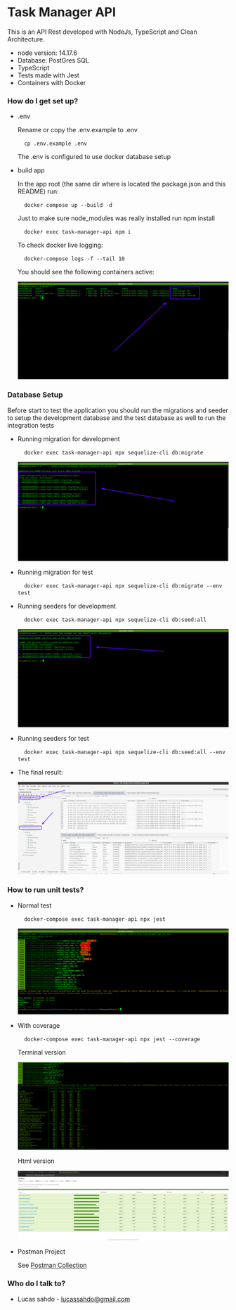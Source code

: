 # Task Manager API #

This is an API Rest developed with NodeJs, TypeScript and Clean Architecture.

* node version: 14.17.6
* Database: PostGres SQL
* TypeScript
* Tests made with Jest
* Containers with Docker

### How do I get set up? ###

* .env
  
  Rename or copy the .env.example to .env

        cp .env.example .env

  The .env is configured to use docker database setup

* build app

    In the app root (the same dir where is located the package.json and this README) run:

        docker compose up --build -d

    Just to make sure node_modules was really installed run npm install

        docker exec task-manager-api npm i

    To check docker live logging:

        docker-compose logs -f --tail 10
    
    You should see the following containers active:

    ![alt text](./docs/dockerps.png)


### Database Setup ###

Before start to test the application you should run the migrations and seeder to setup the development database and the test database as well to run the integration tests

* Running migration for development 
        
        docker exec task-manager-api npx sequelize-cli db:migrate

    ![alt text](./docs/migration.png)

* Running migration for test

        docker exec task-manager-api npx sequelize-cli db:migrate --env test

* Running seeders for development 
        
        docker exec task-manager-api npx sequelize-cli db:seed:all

    ![alt text](./docs/seed.png)

* Running seeders for test

        docker exec task-manager-api npx sequelize-cli db:seed:all --env test

* The final result:
  
    ![alt text](./docs/database.png)

### How to run unit tests? ###

* Normal test  
        
        docker-compose exec task-manager-api npx jest

    ![alt text](./docs/tests.png)

* With coverage

        docker-compose exec task-manager-api npx jest --coverage
    
    Terminal version

    ![alt text](./docs/tests-coverage.png)

    Html version

    ![alt text](./docs/tests-coverage-html.png)

* Postman Project

    See [Postman Collection](./docs/collection.json)
  
### Who do I talk to? ###

* Lucas sahdo - lucassahdo@gmail.com